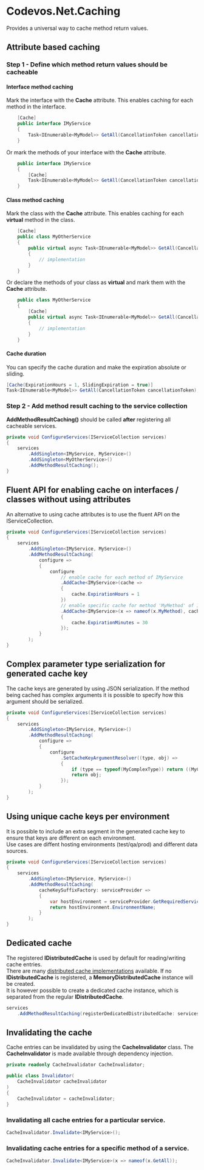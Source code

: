 # Codevos.Net.Caching

Provides a universal way to cache method return values.

## Attribute based caching

### Step 1 - Define which method return values should be cacheable

#### Interface method caching

Mark the interface with the __Cache__ attribute.
This enables caching for each method in the interface.

```csharp
    [Cache]
    public interface IMyService
    {        
        Task<IEnumerable<MyModel>> GetAll(CancellationToken cancellationToken);
    }
```

Or mark the methods of your interface with the __Cache__ attribute.

```csharp
    public interface IMyService
    {
        [Cache]
        Task<IEnumerable<MyModel>> GetAll(CancellationToken cancellationToken);
    }
```

#### Class method caching

Mark the class with the __Cache__ attribute.
This enables caching for each __virtual__ method in the class.

```csharp
    [Cache]
    public class MyOtherService
    {
        public virtual async Task<IEnumerable<MyModel>> GetAll(CancellationToken cancellationToken)
        {
            // implementation
        }
    }
```

Or declare the methods of your class as __virtual__ and mark them with the __Cache__ attribute.

```csharp
    public class MyOtherService
    {
        [Cache]
        public virtual async Task<IEnumerable<MyModel>> GetAll(CancellationToken cancellationToken)
        {
            // implementation
        }
    }
```

#### Cache duration

You can specify the cache duration and make the expiration absolute or sliding.

```csharp
[Cache(ExpirationHours = 1, SlidingExpiration = true)]
Task<IEnumerable<MyModel>> GetAll(CancellationToken cancellationToken);
```

### Step 2 - Add method result caching to the service collection

__AddMethodResultCaching()__ should be called __after__ registering all cacheable services.

```csharp
private void ConfigureServices(IServiceCollection services)
{
    services
        .AddSingleton<IMyService, MyService>()
        .AddSingleton<MyOtherService>()
        .AddMethodResultCaching();
}
```

## Fluent API for enabling cache on interfaces / classes without using attributes

An alternative to using cache attributes is to use the fluent API on the IServiceCollection.

```csharp
private void ConfigureServices(IServiceCollection services)
{
    services
        .AddSingleton<IMyService, MyService>()
        .AddMethodResultCaching(
            configure =>
            {
                configure
                    // enable cache for each method of IMyService
                    .AddCache<IMyService>(cache =>
                    {
                        cache.ExpirationHours = 1
                    })
                    // enable specific cache for method 'MyMethod' of IMyService
                    .AddCache<IMyService>(x => nameof(x.MyMethod), cache =>
                    {
                        cache.ExpirationMinutes = 30
                    });
            }
        );
}
```

## Complex parameter type serialization for generated cache key

The cache keys are generated by using JSON serialization.
If the method being cached has complex arguments it is possible to specify how this argument should be serialized.

```csharp
private void ConfigureServices(IServiceCollection services)
{
    services
        .AddSingleton<IMyService, MyService>()
        .AddMethodResultCaching(
            configure =>
            {
                configure
                    .SetCacheKeyArgumentResolver((type, obj) => 
                    {
                        if (type == typeof(MyComplexType)) return ((MyComplexType)obj).Value;
                        return obj;
                    });
            }
        );
}
```

## Using unique cache keys per environment

It is possible to include an extra segment in the generated cache key to ensure that keys are different on each environment.  
Use cases are diffent hosting environments (test/qa/prod) and different data sources.

```csharp
private void ConfigureServices(IServiceCollection services)
{
    services
        .AddSingleton<IMyService, MyService>()
        .AddMethodResultCaching(
            cacheKeySuffixFactory: serviceProvider => 
            {
                var hostEnvironment = serviceProvider.GetRequiredService<IHostEnvironment>();
                return hostEnvironment.EnvironmentName;
            }
        );
}
```

## Dedicated cache

The registered __IDistributedCache__ is used by default for reading/writing cache entries.  
There are many [distributed cache implementations](https://docs.microsoft.com/en-us/aspnet/core/performance/caching/distributed) available.
If no __IDistributedCache__ is registered, a __MemoryDistributedCache__ instance will be created.  
It is however possible to create a dedicated cache instance, which is separated from the regular __IDistributedCache__.

```csharp
services
    .AddMethodResultCaching(registerDedicatedDistributedCache: services => services.AddDistributedMemoryCache());
```

## Invalidating the cache

Cache entries can be invalidated by using the __CacheInvalidator__ class.
The __CacheInvalidator__ is made available through dependency injection.

```csharp
private readonly CacheInvalidator CacheInvalidator;

public class Invalidator(
    CacheInvalidator cacheInvalidator
)
{
    CacheInvalidator = cacheInvalidator;
}
```

### Invalidating all cache entries for a particular service.

```csharp
CacheInvalidator.Invalidate<IMyService>();
```

### Invalidating cache entries for a specific method of a service.

```csharp
CacheInvalidator.Invalidate<IMyService>(x => nameof(x.GetAll));
```